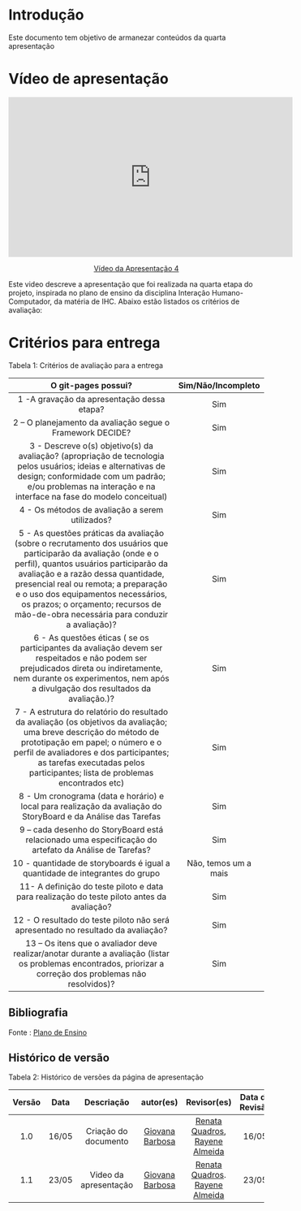 # Introdução

Este documento tem objetivo de armanezar conteúdos da quarta apresentação



# Vídeo de apresentação 

<p style="text-align: center"><iframe width="560" height="315" src="https://www.youtube.com/embed/9qwmHzhauBY" title="YouTube video player" frameborder="0" allow="accelerometer; autoplay; clipboard-write; encrypted-media; gyroscope; picture-in-picture; web-share" referrerpolicy="strict-origin-when-cross-origin" allowfullscreen></iframe></p>
<p style="text-align: center"><a href="https://youtu.be/9qwmHzhauBY" target="blanket">Vídeo da Apresentação 4</a></p>



Este video descreve a apresentação que foi realizada na quarta etapa do projeto, inspirada no plano de ensino da disciplina Interação Humano-Computador, da matéria de IHC. Abaixo estão listados os critérios de avaliação:
# Critérios para entrega

Tabela 1: Critérios de avaliação para a entrega 

| O git-pages possui?     | Sim/Não/Incompleto |
| :--------: | :----: |     
1 -A gravação da apresentação dessa etapa? |Sim
2 – O planejamento da avaliação segue o Framework DECIDE? |Sim
3 - Descreve o(s) objetivo(s) da avaliação? (apropriação de tecnologia pelos usuários; ideias e alternativas de design; conformidade com um padrão; e/ou problemas na interação e na interface na fase do modelo conceitual) |Sim
4 - Os métodos de avaliação a serem utilizados?|Sim
5 - As questões práticas da avaliação (sobre o recrutamento dos usuários que participarão da avaliação (onde e o perfil), quantos usuários participarão da avaliação e a razão dessa quantidade, presencial real ou remota; a preparação e o uso dos equipamentos necessários, os prazos; o orçamento; recursos de mão-de-obra necessária para conduzir a avaliação)? | Sim
6 - As questões éticas ( se os participantes da avaliação devem ser respeitados e não podem ser prejudicados direta ou indiretamente, nem durante os experimentos, nem após a divulgação dos resultados da avaliação.)?| Sim
7 -  A estrutura do relatório do resultado da avaliação (os objetivos da avaliação; uma breve descrição do método de prototipação em papel; o número e o perfil de avaliadores e dos participantes; as tarefas executadas pelos participantes; lista de problemas encontrados etc) |Sim
8 -  Um cronograma (data e horário) e local para realização da avaliação do StoryBoard e da Análise das Tarefas |Sim
9 – cada desenho do StoryBoard está relacionado uma especificação do artefato da Análise de Tarefas? | Sim
10 - quantidade de storyboards é igual a quantidade de integrantes do grupo|Não, temos um a mais
11- A definição do teste piloto e data para realização do teste piloto antes da avaliação?| Sim
12 - O resultado do teste piloto não será apresentado no resultado da avaliação?| Sim
13 –  Os itens que o avaliador deve realizar/anotar durante a avaliação (listar os problemas encontrados, priorizar a correção dos problemas não resolvidos)?|Sim


## Bibliografia 
Fonte : [Plano de Ensino](https://aprender3.unb.br/pluginfile.php/2843624/mod_resource/content/48/Plano_de_Ensino%20FIHC%20012024%20Turma%201.pdf)

## Histórico de versão

Tabela 2: Histórico de versões da página de apresentação

|                            Versão                             |              Data               |                    Descriação                     | autor(es)           |  Revisor(es)          |Data da Revisão|
| :----------------------------------------------------------: | :-------------------------------: | :-------------------------------------------------: | :-------------------------------: |  :-------------------------------: | :-------------------------------: |
| 1.0 |  16/05  | Criação do documento |[Giovana Barbosa ](https://github.com/gio221)| [Renata Quadros](https://github.com/Renatinha28), [Rayene Almeida](https://github.com/rayenealmeida) | 16/05 |
| 1.1 |  23/05  | Video da apresentação |[Giovana Barbosa ](https://github.com/gio221)| [Renata Quadros](https://github.com/Renatinha28). [Rayene Almeida](https://github.com/rayenealmeida) | 23/05 |

